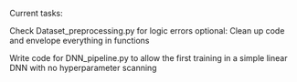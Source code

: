 Current tasks:

Check Dataset_preprocessing.py for logic errors
  optional: Clean up code and envelope everything in functions

Write code for DNN_pipeline.py to allow the first training in a simple linear DNN with no hyperparameter scanning

